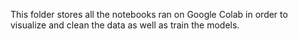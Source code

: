 This folder stores all the notebooks ran on Google Colab in order to visualize and clean the data as well as train the models.
